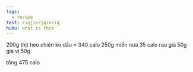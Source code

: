 ```yaml
---
tags:
  - recipe
test: rigjierjgierig
huhu: what is this
---
```

200g thịt heo chiên ko dầu  = 340 calo
250g miến nưa 35 calo
rau giá 50g
gia vị 50g

tổng 475 calo
